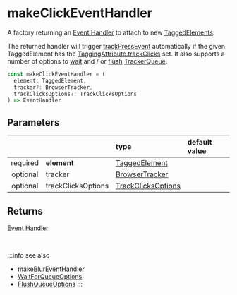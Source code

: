 # makeClickEventHandler

A factory returning an [Event Handler](https://developer.mozilla.org/en-US/docs/Web/Events/Event_handlers) to attach to new [TaggedElements](/tracking/browser/api-reference/definitions/TaggedElement.md).

The returned handler will trigger [trackPressEvent](/tracking/browser/api-reference/eventTrackers/trackPressEvent.md) automatically if the given TaggedElement has the [TaggingAttribute.trackClicks](/tracking/browser/api-reference/definitions/TaggingAttribute.md#taggingattributetrackclicks) set.
It also supports a number of options to [wait](/tracking/browser/api-reference/definitions/WaitForQueueOptions.md) and / or [flush](/tracking/browser/api-reference/definitions/FlushQueueOptions.md) [TrackerQueue](/tracking/browser/api-reference/core/TrackerQueue.md). 

```typescript
const makeClickEventHandler = (
  element: TaggedElement,
  tracker?: BrowserTracker,
  trackClicksOptions?: TrackClicksOptions
) => EventHandler
```

## Parameters
|          |                    | type                                                                            | default value
| :-:      | :--                | :--                                                                             | :--           
| required | **element**        | [TaggedElement](/tracking/browser/api-reference/definitions/TaggedElement.md)           |
| optional | tracker            | [BrowserTracker](/tracking/browser/api-reference/general/BrowserTracker.md)             |
| optional | trackClicksOptions | [TrackClicksOptions](/tracking/browser/api-reference/definitions/TrackClicksOptions.md) |

## Returns
[Event Handler](https://developer.mozilla.org/en-US/docs/Web/Events/Event_handlers)

<br />

:::info see also
- [makeBlurEventHandler](/tracking/browser/api-reference/mutationObserver/makeBlurEventHandler.md)
- [WaitForQueueOptions](/tracking/browser/api-reference/definitions/WaitForQueueOptions.md)
- [FlushQueueOptions](/tracking/browser/api-reference/definitions/FlushQueueOptions.md)
:::
